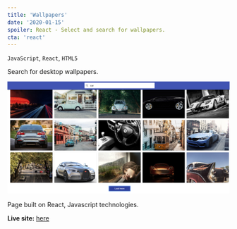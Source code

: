 ```yaml
---
title: 'Wallpapers'
date: '2020-01-15'
spoiler: React - Select and search for wallpapers.
cta: 'react'
---
```

`JavaScript`, `React`, `HTML5`
![]()

Search for desktop wallpapers.

![Wallpapers](./wallpapers_1.png)

Page built on React, Javascript technologies.

**Live site:** [here](https://mort-gh.github.io/react-images/)
